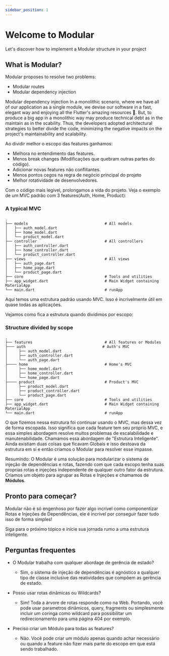 ```yaml
---
sidebar_position: 1
---
```


# Welcome to Modular

Let's discover how to implement a Modular structure in your project

## What is Modular?

Modular proposes to resolve two problems:
- Modular routes
- Modular dependency injection

Modular dependency injection
In a monolithic scenario, where we have all of our application as a single module, we devise our software in a fast, elegant way and enjoying all the Flutter's amazing resources 💙. But, to produce a big app in a monolithic way may produce technical debt as in the maintain as in the scability. Thus, the developers adopted architectural strategies to better divide the code, minimizing the negative impacts on the project's maintainability and scalability.

Ao dividir melhor o escopo das features ganhamos:

- Melhora no entendimento das features.
- Menos break changes (Modificações que quebram outras partes do código).
- Adicionar novas features não conflitantes.
- Menos pontos cegos na regra de negócio principal do projeto
- Melhor rotatividade de desenvolvedores.

Com o código mais legível, prolongamos a vida do projeto. Veja o exemplo de um MVC padrão com 3 features(Auth, Home, Product):

### A typical MVC

    .
    ├── models                                  # All models      
    │   ├── auth_model.dart                     
    │   ├── home_model.dart                     
    │   └── product_model.dart         
    ├── controller                              # All controllers
    │   ├── auth_controller.dart                     
    │   ├── home_controller.dart                     
    │   └── product_controller.dart             
    ├── views                                   # All views
    │   ├── auth_page.dart                     
    │   ├── home_page.dart                     
    │   └── product_page.dart                   
    ├── core                                    # Tools and utilities
    ├── app_widget.dart                         # Main Widget containing MaterialApp 
    └── main.dart                               # runApp 


Aqui temos uma estrutura padrão usando MVC. Isso é incrivelmente útil em quase todas as aplicações.

Vejamos como fica a estrutura quando dividimos por escopo: 


### Structure divided by scope

    .                  
    ├── features                                # All features or Modules 
    ├─── auth                                  # Auth's MVC       
    │     ├── auth_model.dart   
    │     ├── auth_controller.dart  
    │     └── auth_page.dart                      
    ├──── home                                  # Home's MVC       
    │     ├── home_model.dart   
    │     ├── home_controller.dart  
    │     └── home_page.dart                        
    ├──── product                               # Product's MVC     
    │     ├── product_model.dart   
    │     ├── product_controller.dart
    │     └── product_page.dart                    
    ├── core                                    # Tools and utilities
    ├── app_widget.dart                         # Main Widget containing MaterialApp 
    └── main.dart                               # runApp 



O que fizemos nessa estrutura foi continuar usando o MVC, mas dessa vez de forma escopada. Isso significa que
cada feature tem seu próprio MVC, e essa simples abordagem resolve muitos problemas de escalabilidade e manutenabilidade.
Chamamos essa abordagem de "Estrutura Inteligente". Ainda existiam duas coisas que ficavam Globais e isso destoava da estrutura em sí e então criamos o Modular para resolver esse impasse.

Resumindo: O Modular é uma solução para modularizar o sistema de injeção de dependências e rotas, fazendo com que cada escopo tenha
suas proprias rotas e injeções independente de qualquer outro fator da estrutura.
Criamos um objeto para agrupar as Rotas e Injeções e chamamos de **Módulos**.



## Pronto para começar?

Modular não é só engenhoso por fazer algo incrível como componentizar Rotas e Injeções de Dependências, ele é incrível
por conseguir fazer tudo isso de forma simples!

Siga para o próximo tópico e inicie sua jornada rumo a uma estrutura inteligente.

## Perguntas frequentes

- O Modular trabalha com qualquer abordage de gerência de estado?
    - Sim, o sistema de injeção de dependências é agnóstico a qualquer tipo de classe
    inclusive das reatividades que compõem as gerência de estado.

- Posso usar rotas dinâmicas ou Wildcards?
    - Sim! Toda a árvore de rotas responde como na Web. Portando, você pode usar parametros dinâmicos,
    query, fragments ou simplesmente incluir um coringa como wildcard para possibilitar um redirecionamento
    para uma página 404 por exemplo.

- Preciso criar um Módulo para todas as features?
    - Não. Você pode criar um módulo apenas quando achar necessário ou quando a feature não fizer mais parte
    do escopo em que está sendo trabalhado.


